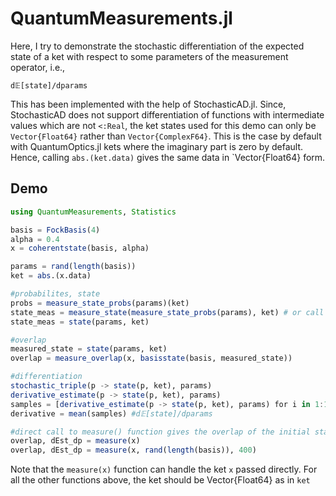 # QuantumMeasurements.jl
Here, I try to demonstrate the stochastic differentiation of the expected state of a ket with respect to some parameters of the measurement operator, i.e.,

    d𝔼[state]/dparams

This has been implemented with the help of StochasticAD.jl. Since, StochasticAD does not support differentiation of functions with intermediate values which are not `<:Real`, the ket states used for this demo can only be `Vector{Float64}` rather than `Vector{ComplexF64}`. This is the case by default with QuantumOptics.jl kets where the imaginary part is zero by default. Hence, calling `abs.(ket.data)` gives the same data in `Vector{Float64} form.

## Demo

```julia
using QuantumMeasurements, Statistics

basis = FockBasis(4)
alpha = 0.4
x = coherentstate(basis, alpha)

params = rand(length(basis))
ket = abs.(x.data)

#probabilites, state
probs = measure_state_probs(params)(ket)
state_meas = measure_state(measure_state_probs(params), ket) # or call state(params, ket) directly as below
state_meas = state(params, ket)

#overlap 
measured_state = state(params, ket)
overlap = measure_overlap(x, basisstate(basis, measured_state))

#differentiation
stochastic_triple(p -> state(p, ket), params)
derivative_estimate(p -> state(p, ket), params)
samples = [derivative_estimate(p -> state(p, ket), params) for i in 1:1000]
derivative = mean(samples) #d𝔼[state]/dparams

#direct call to measure() function gives the overlap of the initial state with the projected state and the gradient of the parameters
overlap, dEst_dp = measure(x)
overlap, dEst_dp = measure(x, rand(length(basis)), 400)
```
Note that the `measure(x)` function can handle the ket `x` passed directly. For all the other functions above, the ket should be Vector{Float64} as in `ket`
